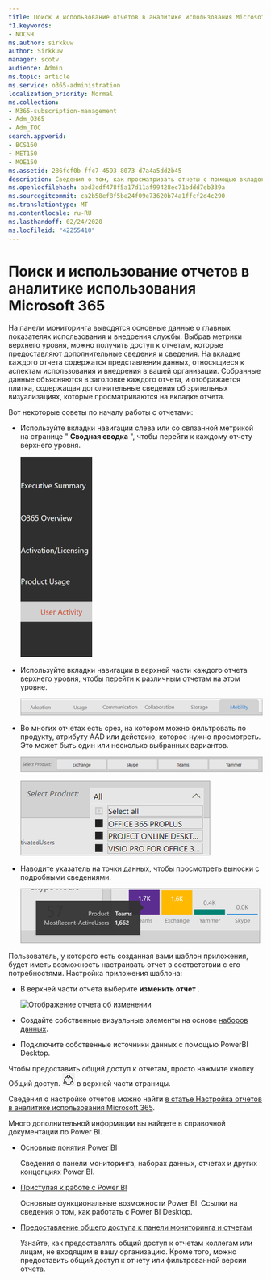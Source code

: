 ```yaml
---
title: Поиск и использование отчетов в аналитике использования Microsoft 365
f1.keywords:
- NOCSH
ms.author: sirkkuw
author: Sirkkuw
manager: scotv
audience: Admin
ms.topic: article
ms.service: o365-administration
localization_priority: Normal
ms.collection:
- M365-subscription-management
- Adm_O365
- Adm_TOC
search.appverid:
- BCS160
- MET150
- MOE150
ms.assetid: 286fcf0b-ffc7-4593-8073-d7a4a5dd2b45
description: Сведения о том, как просматривать отчеты с помощью вкладок и фильтров навигации.
ms.openlocfilehash: abd3cdf478f5a17d11af99428ec71bddd7eb339a
ms.sourcegitcommit: ca2b58ef8f5be24f09e73620b74a1ffcf2d4c290
ms.translationtype: MT
ms.contentlocale: ru-RU
ms.lasthandoff: 02/24/2020
ms.locfileid: "42255410"
---
```

# <a name="navigate-and-utilize-the-reports-in-microsoft-365-usage-analytics"></a>Поиск и использование отчетов в аналитике использования Microsoft 365

На панели мониторинга выводятся основные данные о главных показателях использования и внедрения службы. Выбрав метрики верхнего уровня, можно получить доступ к отчетам, которые предоставляют дополнительные сведения и сведения. На вкладке каждого отчета содержатся представления данных, относящиеся к аспектам использования и внедрения в вашей организации. Собранные данные объясняются в заголовке каждого отчета, и отображается плитка, содержащая дополнительные сведения об зрительных визуализациях, которые просматриваются на вкладке отчета.

Вот некоторые советы по началу работы с отчетами:

- Используйте вкладки навигации слева или со связанной метрикой на странице " **Сводная сводка** ", чтобы перейти к каждому отчету верхнего уровня.

    ![Показывает вкладки навигации слева](../media/navigate-usage-analytics1.png)

- Используйте вкладки навигации в верхней части каждого отчета верхнего уровня, чтобы перейти к различным отчетам на этом уровне.

    ![Показывает вкладки навигации в верхней части каждого отчета](../media/navigate-usage-analytics2.png)

- Во многих отчетах есть срез, на котором можно фильтровать по продукту, атрибуту AAD или действию, которое нужно просмотреть. Это может быть один или несколько выбранных вариантов.

    ![Показывает срез](../media/navigate-usage-analytics3.png)

    ![Показывает срез](../media/navigate-usage-analytics4.png)


- Наводите указатель на точки данных, чтобы просмотреть выноски с подробными сведениями.

    ![Пример с наведением](../media/navigate-usage-analytics6.png)

Пользователь, у которого есть созданная вами шаблон приложения, будет иметь возможность настраивать отчет в соответствии с его потребностями. Настройка приложения шаблона:

- В верхней части отчета выберите **изменить отчет** .

    ![Отображение отчета об изменении](../media/navigate-usage-analytics7.png)


- Создайте собственные визуальные элементы на основе [наборов данных](usage-analytics-data-model.md).

- Подключите собственные источники данных с помощью PowerBI Desktop.

Чтобы предоставить общий доступ к отчетам, просто нажмите кнопку Общий доступ. ![Power BI Share icon](../media/dbb0569d-2013-4f9d-ab9d-d01b09631b92.png) в верхней части страницы.

Сведения о настройке отчетов можно найти [в статье Настройка отчетов в аналитике использования Microsoft 365](customize-reports.md).

Много дополнительной информации вы найдете в справочной документации по Power BI.

- [Основные понятия Power BI](https://docs.microsoft.com/power-bi/service-basic-concepts)

    Сведения о панели мониторинга, наборах данных, отчетах и других концепциях Power BI.

- [Приступая к работе с Power BI](https://docs.microsoft.com/power-bi/service-get-started?wt.mc_id=O365_Reports_PBI_contentpack)

    Основные функциональные возможности Power BI. Ссылки на сведения о том, как работать с Power BI Desktop.

- [Предоставление общего доступа к панели мониторинга и отчетам](https://docs.microsoft.com/power-bi/service-share-dashboards)

    Узнайте, как предоставлять общий доступ к отчетам коллегам или лицам, не входящим в вашу организацию. Кроме того, можно предоставить общий доступ к отчету или фильтрованной версии отчета.
